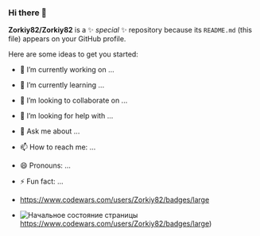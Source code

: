 ### Hi there 👋


**Zorkiy82/Zorkiy82** is a ✨ _special_ ✨ repository because its `README.md` (this file) appears on your GitHub profile.

Here are some ideas to get you started:

- 🔭 I’m currently working on ...
- 🌱 I’m currently learning ...
- 👯 I’m looking to collaborate on ...
- 🤔 I’m looking for help with ...
- 💬 Ask me about ...
- 📫 How to reach me: ...
- 😄 Pronouns: ...
- ⚡ Fun fact: ...
- https://www.codewars.com/users/Zorkiy82/badges/large

- ![Начальное состояние страницы](https://www.codewars.com/users/Zorkiy82/badges/large)https://www.codewars.com/users/Zorkiy82/badges/large)

